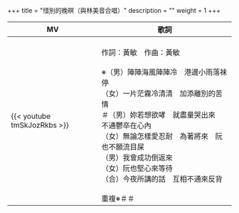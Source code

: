 +++
title = "惜別的晚暝（與林美音合唱）"
description = ""
weight = 1
+++

MV  | 歌詞  
--------------|-------
{{< youtube tmSkJozRkbs >}}|<br/>作詞：黃敏　作曲：黃敏<br/><br/> ※（男）陣陣海風陣陣冷　港邊小雨落袜停<br/>（女）一片茫霧冷清清　加添離別的苦情<br/>＃（男）妳若想欲哮　就盡量哭出來　不通鬱卒在心內<br/>（女）無論怎樣愛忍耐　為著將來　阮也不願流目屎<br/>（男）我會成功倒返來<br/>（女）阮也堅心來等待<br/>（合）今夜所講的話　互相不通來反背<br/><br/>重複※＃＃